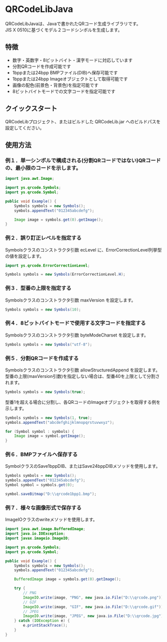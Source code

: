 # QRCodeLibJava
QRCodeLibJavaは、Javaで書かれたQRコード生成ライブラリです。  
JIS X 0510に基づくモデル２コードシンボルを生成します。

## 特徴
- 数字・英数字・8ビットバイト・漢字モードに対応しています
- 分割QRコードを作成可能です
- 1bppまたは24bpp BMPファイル(DIB)へ保存可能です
- 1bppまたは24bpp Imageオブジェクトとして取得可能です  
- 画像の配色(前景色・背景色)を指定可能です
- 8ビットバイトモードでの文字コードを指定可能です


## クイックスタート
QRCodeLibプロジェクト、またはビルドした QRCodeLib.jar へのビルドパスを設定してください。


## 使用方法
### 例１．単一シンボルで構成される(分割QRコードではない)QRコードの、最小限のコードを示します。

```java
import java.awt.Image;

import ys.qrcode.Symbols;
import ys.qrcode.Symbol;

public void Example() {
    Symbols symbols = new Symbols();
    symbols.appendText("012345abcdefg");

    Image image = symbols.get(0).getImage();
}
```

### 例２．誤り訂正レベルを指定する
Symbolsクラスのコンストラクタ引数 ecLevel に、ErrorCorrectionLevel列挙型の値を設定します。

```java
import ys.qrcode.ErrorCorrectionLevel;

Symbols symbols = new Symbols(ErrorCorrectionLevel.H);
```

### 例３．型番の上限を指定する
Symbolsクラスのコンストラクタ引数 maxVersion を設定します。
```java
Symbols symbols = new Symbols(10);
```

### 例４．8ビットバイトモードで使用する文字コードを指定する
Symbolsクラスのコンストラクタ引数 byteModeCharset を設定します。
```java
Symbols symbols = new Symbols("utf-8");
```

### 例５．分割QRコードを作成する
Symbolsクラスのコンストラクタ引数 allowStructuredAppend を設定します。  
型番の上限(maxVersion引数)を指定しない場合は、型番40を上限として分割されます。

```java
Symbols symbols = new Symbols(true);
```

型番1を超える場合に分割し、各QRコードのImageオブジェクトを取得する例を示します。

```java
Symbols symbols = new Symbols(1, true);
symbols.appendText("abcdefghijklmnopqrstuvwxyz");

for (Symbol symbol : symbols) {
    Image image = symbol.getImage();
}
```

### 例６．BMPファイルへ保存する
SymbolクラスのSave1bppDIB、またはSave24bppDIBメソッドを使用します。

```java
Symbols symbols = new Symbols();
symbols.appendText("012345abcdefg");
Symbol symbol = symbols.get(0);

symbol.saveBitmap("D:\\qrcode1bpp1.bmp");
```

### 例７．様々な画像形式で保存する
ImageIOクラスのwriteメソッドを使用します。

```java
import java.awt.image.BufferedImage;
import java.io.IOException;
import javax.imageio.ImageIO;

import ys.qrcode.Symbols;
import ys.qrcode.Symbol;

public void Example() {
    Symbols symbols = new Symbols();
    symbols.appendText("012345abcdefg");

    BufferedImage image = symbols.get(0).getImage();

    try {
        // PNG
        ImageIO.write(image, "PNG", new java.io.File("D:\\qrcode.png"));
        // GIF
        ImageIO.write(image, "GIF", new java.io.File("D:\\qrcode.gif"));
        // JPEG
        ImageIO.write(image, "JPEG", new java.io.File("D:\\qrcode.jpg"));
    } catch (IOException e) {
        e.printStackTrace();
    }
}
````
